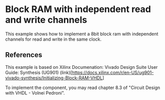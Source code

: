 # Block RAM with independent read and write channels

This example shows how to implement a 8bit block ram with independent channels
for read and write in the same clock.


## References

This example is based on Xilinx Documenation: Vivado Design Suite User Guide: Synthesis (UG901)
(link)[https://docs.xilinx.com/r/en-US/ug901-vivado-synthesis/Initializing-Block-RAM-VHDL]


To implement the component, you may read chapter 8.3 of "Circuit Design with VHDL - Volnei Pedroni".

